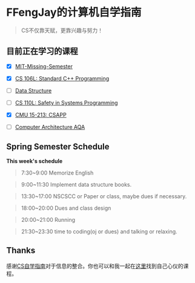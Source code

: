 # FFengJay的计算机自学指南

> CS不仅靠天赋，更靠兴趣与努力！

## 目前正在学习的课程

- [x] [MIT-Missing-Semester](https://missing.csail.mit.edu/)

- [x] [CS 106L: Standard C++ Programming](http://web.stanford.edu/class/cs106l/)

- [ ] [Data Structure](https://github.com/yingxiangyu/data_structure)

- [ ] [CS 110L: Safety in Systems Programming](https://reberhardt.com/cs110l/spring-2020/)

- [x] [CMU 15-213: CSAPP](http://csapp.cs.cmu.edu/)

- [ ] [Computer Architecture AQA](https://www.ituring.com.cn/book/2632) 



## Spring Semester Schedule

**This week's schedule**

> 7:30~9:00  Memorize English

> 9:00~11:30 Implement data structure books.

> 13:30~17:00 NSCSCC or Paper or class, maybe dues if necessary. 

> 18:00~20:00 Dues and class design 

> 20:00~21:00 Running

> 21:30~23:30 time to coding(oj or dues) and talking or relaxing. 

## Thanks

感谢[CS自学指南](https://github.com/PKUFlyingPig/cs-self-learning)对于信息的整合。你也可以和我一起在[这里](https://csdiy.wiki/)找到自己心仪的课程。

